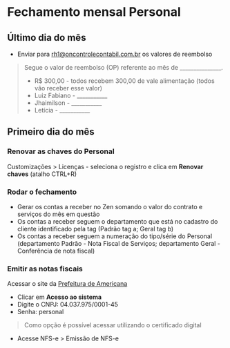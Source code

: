 # Fechamento mensal Personal

## Último dia do mês

* Enviar para rh1@oncontrolecontabil.com.br os valores de reembolso

>Segue o valor de reembolso (OP) referente ao mês de _______________.
>
>* R$ 300,00 - todos recebem 300,00 de vale alimentação (todos  vão receber esse valor)
>* Luiz Fabiano - ___________ 
>* Jhaimilson - ___________
>* Letícia - ___________

## Primeiro dia do mês

### Renovar as chaves do Personal

Customizações > Licenças - seleciona o registro e clica em **Renovar chaves** (atalho CTRL+R)

### Rodar o fechamento
* Gerar os contas a receber no Zen somando o valor do contrato e serviços do mês em questão
* Os contas a receber seguem o departamento que está no cadastro do cliente identificado pela tag (Padrão tag a; Geral tag b)
* Os contas a receber seguem a numeração do tipo/série do Personal (departamento Padrão - Nota Fiscal de Serviços; departamento Geral - Conferência de nota fiscal)

### Emitir as notas fiscais

Acessar o site da [Prefeitura de Americana](https://nfse.americana.sp.gov.br/nfse/capa.aspx)
* Clicar em **Acesso ao sistema**
* Digite o CNPJ: 04.037.975/0001-45
* Senha: personal
>Como opção é possível acessar utilizando o certificado digital
* Acesse NFS-e > Emissão de NFS-e
